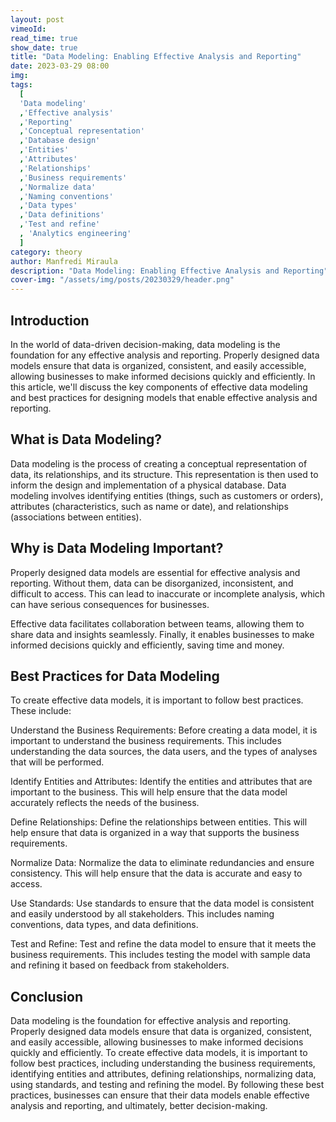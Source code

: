 ```yaml
---
layout: post
vimeoId: 
read_time: true
show_date: true
title: "Data Modeling: Enabling Effective Analysis and Reporting"
date: 2023-03-29 08:00
img: 
tags:
  [
  'Data modeling'
  ,'Effective analysis'
  ,'Reporting'
  ,'Conceptual representation'
  ,'Database design'
  ,'Entities'
  ,'Attributes'
  ,'Relationships'
  ,'Business requirements'
  ,'Normalize data'
  ,'Naming conventions'
  ,'Data types'
  ,'Data definitions'
  ,'Test and refine'
  , 'Analytics engineering'
  ]
category: theory
author: Manfredi Miraula
description: "Data Modeling: Enabling Effective Analysis and Reporting"
cover-img: "/assets/img/posts/20230329/header.png"
---
```


## Introduction

In the world of data-driven decision-making, data modeling is the foundation for any effective analysis and reporting. Properly designed data models ensure that data is organized, consistent, and easily accessible, allowing businesses to make informed decisions quickly and efficiently. In this article, we'll discuss the key components of effective data modeling and best practices for designing models that enable effective analysis and reporting.

## What is Data Modeling?

Data modeling is the process of creating a conceptual representation of data, its relationships, and its structure. This representation is then used to inform the design and implementation of a physical database. Data modeling involves identifying entities (things, such as customers or orders), attributes (characteristics, such as name or date), and relationships (associations between entities).

## Why is Data Modeling Important?

Properly designed data models are essential for effective analysis and reporting. Without them, data can be disorganized, inconsistent, and difficult to access. This can lead to inaccurate or incomplete analysis, which can have serious consequences for businesses.

Effective data facilitates collaboration between teams, allowing them to share data and insights seamlessly. Finally, it enables businesses to make informed decisions quickly and efficiently, saving time and money.

## Best Practices for Data Modeling

To create effective data models, it is important to follow best practices. These include:

Understand the Business Requirements: Before creating a data model, it is important to understand the business requirements. This includes understanding the data sources, the data users, and the types of analyses that will be performed.

Identify Entities and Attributes: Identify the entities and attributes that are important to the business. This will help ensure that the data model accurately reflects the needs of the business.

Define Relationships: Define the relationships between entities. This will help ensure that data is organized in a way that supports the business requirements.

Normalize Data: Normalize the data to eliminate redundancies and ensure consistency. This will help ensure that the data is accurate and easy to access.

Use Standards: Use standards to ensure that the data model is consistent and easily understood by all stakeholders. This includes naming conventions, data types, and data definitions.

Test and Refine: Test and refine the data model to ensure that it meets the business requirements. This includes testing the model with sample data and refining it based on feedback from stakeholders.

## Conclusion

Data modeling is the foundation for effective analysis and reporting. Properly designed data models ensure that data is organized, consistent, and easily accessible, allowing businesses to make informed decisions quickly and efficiently. To create effective data models, it is important to follow best practices, including understanding the business requirements, identifying entities and attributes, defining relationships, normalizing data, using standards, and testing and refining the model. By following these best practices, businesses can ensure that their data models enable effective analysis and reporting, and ultimately, better decision-making.